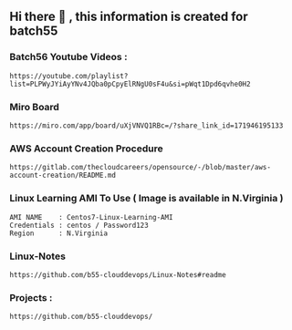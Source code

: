 ## Hi there 👋 , this information is created for batch55

### Batch56 Youtube Videos :

```
https://youtube.com/playlist?list=PLPWyJYiAyYNv4JQba0pCpyElRNgU0sF4u&si=pWqt1Dpd6qvhe0H2
```

### Miro Board
```
https://miro.com/app/board/uXjVNVQ1RBc=/?share_link_id=171946195133
```

### AWS Account Creation Procedure 

```
https://gitlab.com/thecloudcareers/opensource/-/blob/master/aws-account-creation/README.md
```

### Linux Learning AMI To Use ( Image is available in N.Virginia )

```
AMI NAME    : Centos7-Linux-Learning-AMI
Credentials : centos / Password123 
Region      : N.Virginia
```

### Linux-Notes

```
https://github.com/b55-clouddevops/Linux-Notes#readme
```


### Projects :
```
https://github.com/b55-clouddevops/
```
